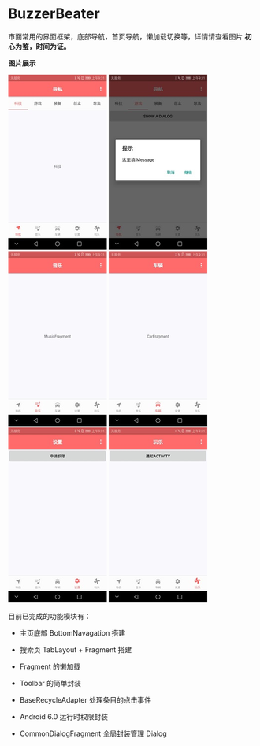 # BuzzerBeater
市面常用的界面框架，底部导航，首页导航，懒加载切换等，详情请查看图片
**初心为鉴，时间为证。**

**图片展示**



![Logo](img/androidfram_a.jpg)
![Logo](img/androidfram_b.jpg)
![Logo](img/androidfram_c.jpg)
![Logo](img/androidfram_d.jpg)
![Logo](img/androidfram_e.jpg)
![Logo](img/androidfram_f.jpg)

目前已完成的功能模块有：

 - 主页底部 BottomNavagation 搭建

 - 搜索页 TabLayout + Fragment 搭建

 - Fragment 的懒加载

 - Toolbar 的简单封装

 - BaseRecycleAdapter 处理条目的点击事件

 - Android 6.0 运行时权限封装

 - CommonDialogFragment 全局封装管理 Dialog
